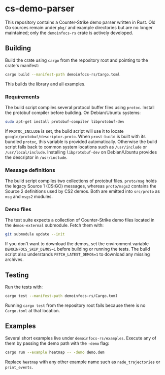 # cs-demo-parser

This repository contains a Counter‑Strike demo parser written in Rust.
Old Go sources remain under `pkg/` and example directories but are no longer maintained; only the `demoinfocs-rs` crate is actively developed.

## Building

Build the crate using `cargo` from the repository root and pointing to the
crate's manifest:

```bash
cargo build --manifest-path demoinfocs-rs/Cargo.toml
```

This builds the library and all examples.

### Requirements

The build script compiles several protocol buffer files using `protoc`.
Install the protobuf compiler before building. On Debian/Ubuntu systems:

```bash
sudo apt-get install protobuf-compiler libprotobuf-dev
```

If `PROTOC_INCLUDE` is set, the build script will use it to locate
`google/protobuf/descriptor.proto`. When `prost-build` is built with its
bundled `protoc`, this variable is provided automatically.
Otherwise the build script falls back to common system locations such as
`/usr/include` or `/usr/local/include`. Installing `libprotobuf-dev` on
Debian/Ubuntu provides the descriptor in `/usr/include`.

### Message definitions

The build script compiles two collections of protobuf files.
`proto/msg` holds the legacy Source&nbsp;1 (CS:GO) messages, whereas
`proto/msgs2` contains the Source&nbsp;2 definitions used by CS2 demos.
Both are emitted into `src/proto` as `msg` and `msgs2` modules.

### Demo files

The test suite expects a collection of Counter-Strike demo files located in the
`demos-external` submodule. Fetch them with:

```bash
git submodule update --init
```

If you don't want to download the demos, set the environment variable
`DEMOINFOCS_SKIP_DEMOS=1` before building or running the tests. The build script
also understands `FETCH_LATEST_DEMOS=1` to download any missing archives.

## Testing

Run the tests with:

```bash
cargo test --manifest-path demoinfocs-rs/Cargo.toml
```

Running `cargo test` from the repository root fails because there is no
`Cargo.toml` at that location.

## Examples

Several short examples live under `demoinfocs-rs/examples`. Execute any of them
by passing the demo path with the `-demo` flag:

```bash
cargo run --example heatmap -- -demo demo.dem
```

Replace `heatmap` with any other example name such as `nade_trajectories` or
`print_events`.
